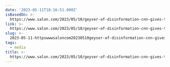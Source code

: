 ```yaml
---
date: '2023-05-11T18:16:51.000Z'
isBasedOn: >-
  https://www.salon.com/2023/05/10/geyser-of-disinformation-cnn-gives-town-hall-to-mock-his-victim-spread-denial/
link: >-
  https://www.salon.com/2023/05/10/geyser-of-disinformation-cnn-gives-town-hall-to-mock-his-victim-spread-denial/
slug: >-
  2023-05-11-httpswwwsaloncom20230510geyser-of-disinformation-cnn-gives-town-hall-to-mock-his-victim-spread-denial
tags:
  - media
title: >-
  https://www.salon.com/2023/05/10/geyser-of-disinformation-cnn-gives-town-hall-to-mock-his-victim-spread-denial/
---
```


